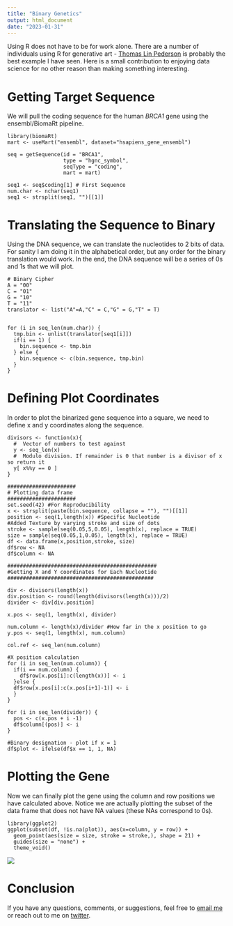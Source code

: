 ```yaml
---
title: "Binary Genetics"
output: html_document
date: "2023-01-31"
---
```


Using R does not have to be for work alone. There are a number of individuals using R for generative art - [Thomas Lin Pederson](https://www.data-imaginist.com/) is probably the best example I have seen. Here is a small contribution to enjoying data science for no other reason than making something interesting.

# Getting Target Sequence

We will pull the coding sequence for the human *BRCA1* gene using the ensembl/BiomaRt pipeline. 

```
library(biomaRt)
mart <- useMart("ensembl", dataset="hsapiens_gene_ensembl")

seq = getSequence(id = "BRCA1", 
                  type = "hgnc_symbol", 
                  seqType = "coding", 
                  mart = mart)

seq1 <- seq$coding[1] # First Sequence
num.char <- nchar(seq1)
seq1 <- strsplit(seq1, "")[[1]]
```

# Translating the Sequence to Binary

Using the DNA sequence, we can translate the nucleotides to 2 bits of data. For sanity I am doing it in the alphabetical order, but any order for the binary translation would work. In the end, the DNA sequence will be a series of 0s and 1s that we will plot.

```
# Binary Cipher
A = "00"
C = "01"
G = "10"
T = "11"
translator <- list("A"=A,"C" = C,"G" = G,"T" = T)


for (i in seq_len(num.char)) {
  tmp.bin <- unlist(translator[seq1[i]])
  if(i == 1) {
    bin.sequence <- tmp.bin
  } else {
    bin.sequence <- c(bin.sequence, tmp.bin)
  }
}
```

# Defining Plot Coordinates

In order to plot the binarized gene sequence into a square, we need to define x and y coordinates along the sequence. 

```
divisors <- function(x){
  #  Vector of numbers to test against
  y <- seq_len(x)
  #  Modulo division. If remainder is 0 that number is a divisor of x so return it
  y[ x%%y == 0 ]
}

######################
# Plotting data frame
######################
set.seed(42) #For Reproducibility
x <- strsplit(paste(bin.sequence, collapse = ""), "")[[1]]
position <- seq(1,length(x)) #Specific Nucleotide 
#Added Texture by varying stroke and size of dots
stroke <- sample(seq(0.05,5,0.05), length(x), replace = TRUE) 
size = sample(seq(0.05,1,0.05), length(x), replace = TRUE)
df <- data.frame(x,position,stroke, size)
df$row <- NA
df$column <- NA

################################################
#Getting X and Y coordinates for Each Nucleotide
###############################################

div <- divisors(length(x))
div.position <- round(length(divisors(length(x)))/2)
divider <- div[div.position]

x.pos <- seq(1, length(x), divider)

num.column <- length(x)/divider #How far in the x position to go
y.pos <- seq(1, length(x), num.column)

col.ref <- seq_len(num.column)

#X position calculation
for (i in seq_len(num.column)) {
  if(i == num.column) {
    df$row[x.pos[i]:c(length(x))] <- i
  }else {
  df$row[x.pos[i]:c(x.pos[i+1]-1)] <- i
  }
}

for (i in seq_len(divider)) {
  pos <- c(x.pos + i -1)
  df$column[(pos)] <- i
}

#Binary designation - plot if x = 1
df$plot <- ifelse(df$x == 1, 1, NA)
```

# Plotting the Gene 

Now we can finally plot the gene using the column and row positions we have calculated above. Notice we are actually plotting the subset of the data frame that does not have NA values (these NAs correspond to 0s).

```
library(ggplot2)
ggplot(subset(df, !is.na(plot)), aes(x=column, y = row)) + 
  geom_point(aes(size = size, stroke = stroke,), shape = 21) + 
  guides(size = "none") + 
  theme_void() 
```
<img align="center" src="https://www.borch.dev/post/Binary-Genes/featured.jpg">

# Conclusion

If you have any questions, comments, or suggestions, feel free to [email me](mailto:ncborch@gmail.com) or reach out to me on [twitter](https://twitter.com/theHumanBorch).

